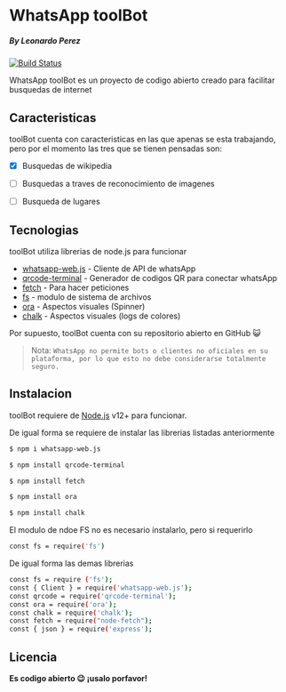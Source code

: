 # WhatsApp toolBot
##### _By Leonardo Perez_


[![Build Status](https://travis-ci.org/joemccann/dillinger.svg?branch=master)](https://travis-ci.org/joemccann/dillinger)

WhatsApp toolBot es un proyecto de codigo abierto creado para facilitar busquedas de internet


## Caracteristicas

toolBot cuenta con caracteristicas en las que apenas se esta trabajando, pero por el momento las tres que se tienen pensadas son: 

- [x] Busquedas de wikipedia
- [ ] Busquedas a traves de reconocimiento de imagenes
- [ ]  Busqueda de lugares


## Tecnologias

toolBot utiliza librerias de node.js para funcionar

- [whatsapp-web.js](https://github.com/pedroslopez/whatsapp-web.js) - Cliente de API de whatsApp
- [qrcode-terminal](https://www.npmjs.com/package/qrcode-terminal) - Generador de codigos QR para conectar whatsApp
-  [fetch](https://javascript.info/fetch) - Para hacer peticiones
-  [fs](https://nodejs.dev/learn/the-nodejs-fs-module) - modulo de sistema de archivos
-  [ora](https://github.com/sindresorhus/ora) - Aspectos visuales (Spinner)
-  [chalk](https://github.com/chalk/chalk) - Aspectos visuales (logs de colores)

Por supuesto, toolBot cuenta con su repositorio abierto en GitHub 😺
> Nota: `WhatsApp no permite bots o clientes no oficiales en su plataforma, por lo que esto no debe considerarse totalmente seguro.`

## Instalacion

toolBot requiere de [Node.js](https://nodejs.org/) v12+ para funcionar.

De igual forma se requiere de instalar las librerias listadas anteriormente


```sh
$ npm i whatsapp-web.js

$ npm install qrcode-terminal

$ npm install fetch

$ npm install ora

$ npm install chalk
```


El modulo de ndoe FS no es necesario instalarlo, pero si requerirlo

```sh
const fs = require('fs')
```

De igual forma las demas librerias 
```sh
const fs = require ('fs'); 
const { Client } = require('whatsapp-web.js');
const qrcode = require('qrcode-terminal'); 
const ora = require('ora'); 
const chalk = require('chalk'); 
const fetch = require("node-fetch");
const { json } = require('express');
```


## Licencia 

**Es codigo abierto 😉 ¡usalo porfavor!**

